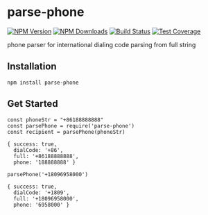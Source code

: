 # parse-phone
[![NPM Version][npm-image]][npm-url]
[![NPM Downloads][downloads-image]][downloads-url]
[![Build Status][travis-image]][travis-url]
[![Test Coverage][coveralls-image]][coveralls-url]

phone parser for international dialing code parsing from full string

## Installation
```
npm install parse-phone
```

## Get Started
```
const phoneStr = "+86188888888"
const parsePhone = require('parse-phone')
const recipient = parsePhone(phoneStr)

{ success: true,
  dialCode: '+86',
  full: '+86188888888',
  phone: '188888888' }

parsePhone('+18096958000')

{ success: true,
  dialCode: '+1809',
  full: '+18096958000',
  phone: '6958000' }

```


[npm-image]: https://img.shields.io/npm/v/parse-phone.svg
[npm-url]: https://npmjs.org/package/parse-phone
[travis-image]: https://img.shields.io/travis/devfans/parse-phone/master.svg
[travis-url]: https://travis-ci.org/devfans/parse-phone
[coveralls-image]: https://img.shields.io/coveralls/devfans/parse-phone/master.svg
[coveralls-url]: https://coveralls.io/r/devfans/parse-phone?branch=master
[downloads-image]: https://img.shields.io/npm/dm/parse-phone.svg
[downloads-url]: https://npmjs.org/package/parse-phone

